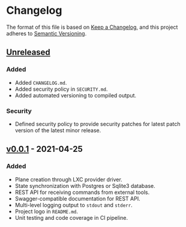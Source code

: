 # Changelog

The format of this file is based on [Keep a Changelog](https://keepachangelog.com/en/1.0.0/),
and this project adheres to [Semantic Versioning](https://semver.org/spec/v2.0.0.html).

## [Unreleased]

### Added
- Added `CHANGELOG.md`.
- Added security policy in `SECURITY.md`.
- Added automated versioning to compiled output.

### Security
- Defined security policy to provide security patches for latest patch version of the latest minor release.

## [v0.0.1] - 2021-04-25

### Added
- Plane creation through LXC provider driver.
- State synchronization with Postgres or Sqlite3 database.
- REST API for receiving commands from external tools.
- Swagger-compatible documentation for REST API.
- Multi-level logging output to `stdout` and `stderr`.
- Project logo in `README.md`.
- Unit testing and code coverage in CI pipeline.

[unreleased]: https://github.com/ARMmaster17/Captain/compare/v0.0.1...HEAD
[v0.0.1]: https://github.com/ARMmaster17/Captain/releases/tag/v0.0.1